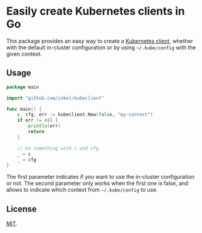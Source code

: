 # Easily create Kubernetes clients in Go
This package provides an easy way to create a [Kubernetes client](https://pkg.go.dev/k8s.io/client-go/kubernetes#Clientset), whether with the default in-cluster configuration or by using `~/.kube/config` with the given context.

## Usage
```go
package main

import "github.com/inkel/kubeclient"

func main() {
	c, cfg, err := kubeclient.New(false, "my-context")
	if err != nil {
		println(err)
		return
	}

	// Do something with c and cfg
	_ = c
	_ = cfg
}
```

The first parameter indicates if you want to use the in-cluster configuration or not.
The second parameter only works when the first one is false, and allows to indicate which context from `~/.kube/config` to use.

## License
[MIT](LICENSE).
